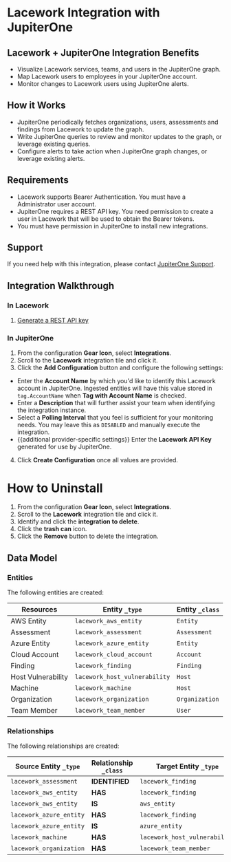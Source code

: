 # Lacework Integration with JupiterOne

## Lacework + JupiterOne Integration Benefits

- Visualize Lacework services, teams, and users in the JupiterOne graph.
- Map Lacework users to employees in your JupiterOne account.
- Monitor changes to Lacework users using JupiterOne alerts.

## How it Works

- JupiterOne periodically fetches organizations, users, assessments and findings
  from Lacework to update the graph.
- Write JupiterOne queries to review and monitor updates to the graph, or
  leverage existing queries.
- Configure alerts to take action when JupiterOne graph changes, or leverage
  existing alerts.

## Requirements

- Lacework supports Bearer Authentication. You must have a Administrator user
  account.
- JupiterOne requires a REST API key. You need permission to create a user in
  Lacework that will be used to obtain the Bearer tokens.
- You must have permission in JupiterOne to install new integrations.

## Support

If you need help with this integration, please contact
[JupiterOne Support](https://support.jupiterone.io).

## Integration Walkthrough

### In Lacework

1. [Generate a REST API key](https://example.com/docs/generating-api-keys)

### In JupiterOne

1. From the configuration **Gear Icon**, select **Integrations**.
2. Scroll to the **Lacework** integration tile and click it.
3. Click the **Add Configuration** button and configure the following settings:

- Enter the **Account Name** by which you'd like to identify this Lacework
  account in JupiterOne. Ingested entities will have this value stored in
  `tag.AccountName` when **Tag with Account Name** is checked.
- Enter a **Description** that will further assist your team when identifying
  the integration instance.
- Select a **Polling Interval** that you feel is sufficient for your monitoring
  needs. You may leave this as `DISABLED` and manually execute the integration.
- {{additional provider-specific settings}} Enter the **Lacework API Key**
  generated for use by JupiterOne.

4. Click **Create Configuration** once all values are provided.

# How to Uninstall

1. From the configuration **Gear Icon**, select **Integrations**.
2. Scroll to the **Lacework** integration tile and click it.
3. Identify and click the **integration to delete**.
4. Click the **trash can** icon.
5. Click the **Remove** button to delete the integration.

<!-- {J1_DOCUMENTATION_MARKER_START} -->
<!--
********************************************************************************
NOTE: ALL OF THE FOLLOWING DOCUMENTATION IS GENERATED USING THE
"j1-integration document" COMMAND. DO NOT EDIT BY HAND! PLEASE SEE THE DEVELOPER
DOCUMENTATION FOR USAGE INFORMATION:

https://github.com/JupiterOne/sdk/blob/main/docs/integrations/development.md
********************************************************************************
-->

## Data Model

### Entities

The following entities are created:

| Resources          | Entity `_type`                | Entity `_class` |
| ------------------ | ----------------------------- | --------------- |
| AWS Entity         | `lacework_aws_entity`         | `Entity`        |
| Assessment         | `lacework_assessment`         | `Assessment`    |
| Azure Entity       | `lacework_azure_entity`       | `Entity`        |
| Cloud Account      | `lacework_cloud_account`      | `Account`       |
| Finding            | `lacework_finding`            | `Finding`       |
| Host Vulnerability | `lacework_host_vulnerability` | `Host`          |
| Machine            | `lacework_machine`            | `Host`          |
| Organization       | `lacework_organization`       | `Organization`  |
| Team Member        | `lacework_team_member`        | `User`          |

### Relationships

The following relationships are created:

| Source Entity `_type`   | Relationship `_class` | Target Entity `_type`         |
| ----------------------- | --------------------- | ----------------------------- |
| `lacework_assessment`   | **IDENTIFIED**        | `lacework_finding`            |
| `lacework_aws_entity`   | **HAS**               | `lacework_finding`            |
| `lacework_aws_entity`   | **IS**                | `aws_entity`                  |
| `lacework_azure_entity` | **HAS**               | `lacework_finding`            |
| `lacework_azure_entity` | **IS**                | `azure_entity`                |
| `lacework_machine`      | **HAS**               | `lacework_host_vulnerability` |
| `lacework_organization` | **HAS**               | `lacework_team_member`        |

<!--
********************************************************************************
END OF GENERATED DOCUMENTATION AFTER BELOW MARKER
********************************************************************************
-->
<!-- {J1_DOCUMENTATION_MARKER_END} -->
